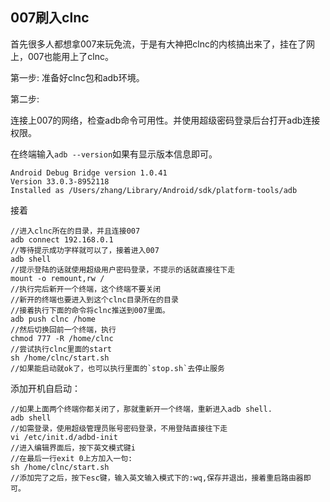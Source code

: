 ## 007刷入clnc

首先很多人都想拿007来玩免流，于是有大神把clnc的内核搞出来了，挂在了网上，007也能用上了clnc。



第一步: 准备好clnc包和adb环境。

第二步:

连接上007的网络，检查adb命令可用性。并使用超级密码登录后台打开adb连接权限。

在终端输入`adb --version`如果有显示版本信息即可。

```shell
Android Debug Bridge version 1.0.41
Version 33.0.3-8952118
Installed as /Users/zhang/Library/Android/sdk/platform-tools/adb
```

接着

```shell
//进入clnc所在的目录，并且连接007
adb connect 192.168.0.1
//等待提示成功字样就可以了，接着进入007
adb shell 
//提示登陆的话就使用超级用户密码登录，不提示的话就直接往下走
mount -o remount,rw /
//执行完后新开一个终端，这个终端不要关闭
//新开的终端也要进入到这个clnc目录所在的目录
//接着执行下面的命令将clnc推送到007里面。
adb push clnc /home
//然后切换回前一个终端，执行
chmod 777 -R /home/clnc
//尝试执行clnc里面的start
sh /home/clnc/start.sh
//如果能启动就ok了，也可以执行里面的`stop.sh`去停止服务

```

添加开机自启动：

```shell
//如果上面两个终端你都关闭了，那就重新开一个终端，重新进入adb shell.
adb shell 
//如需登录，使用超级管理员账号密码登录，不用登陆直接往下走
vi /etc/init.d/adbd-init
//进入编辑界面后，按下英文模式键i
//在最后一行exit 0上方加入一句:
sh /home/clnc/start.sh
//添加完了之后，按下esc键，输入英文输入模式下的:wq,保存并退出，接着重启路由器即可。
```

